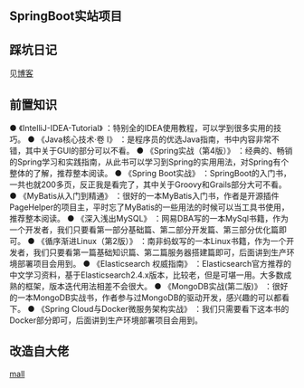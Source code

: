 ## SpringBoot实站项目

## 踩坑日记

见[博客](http://angryxzc.github.io/tags/%E6%B8%B8%E6%88%8F%E5%95%86%E5%9F%8E/)

## 前置知识

● 《IntelliJ-IDEA-Tutorial》 ：特别全的IDEA使用教程，可以学到很多实用的技巧。
● 《Java核心技术·卷 I》 ：是程序员的优选Java指南，书中内容非常不错，其中关于GUI的部分可以不看。
● 《Spring实战（第4版）》 ：经典的、畅销的Spring学习和实践指南，从此书可以学习到Spring的实用用法，对Spring有个整体的了解，推荐整本阅读。
● 《Spring Boot实战》 ：SpringBoot的入门书，一共也就200多页，反正我是看完了，其中关于Groovy和Grails部分大可不看。
● 《MyBatis从入门到精通》 ：很好的一本MyBatis入门书，作者是开源插件PageHelper的项目主，平时忘了MyBatis的一些用法的时候可以当工具书使用，推荐整本阅读。
● 《深入浅出MySQL》 ：网易DBA写的一本MySql书籍，作为一个开发者，我们只要看第一部分基础篇、第二部分开发篇、第三部分优化篇即可。
● 《循序渐进Linux（第2版）》 ：南非蚂蚁写的一本Linux书籍，作为一个开发者，我们只要看第一篇基础知识篇、第二篇服务器搭建篇即可，后面讲到生产环境部署项目会用到。
● 《Elasticsearch 权威指南》 ：Elasticsearch官方推荐的中文学习资料，基于Elasticsearch2.4.x版本，比较老，但是可堪一用。大多数成熟的框架，版本迭代用法相差不会很大。
● 《MongoDB实战(第二版)》 ：很好的一本MongoDB实战书，作者参与过MongoDB的驱动开发，感兴趣的可以都看下。
● 《Spring Cloud与Docker微服务架构实战》 ：我们只需要看下这本书的Docker部分即可，后面讲到生产环境部署项目会用到。

## 改造自大佬

[mall](https://github.com/macrozheng/mall-app-web)
